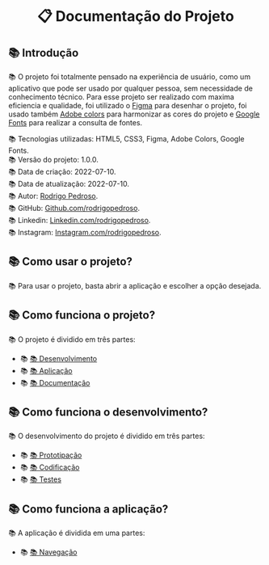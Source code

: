 <h1 align="center">
    📋  Documentação do Projeto
</h1>

<section>
    <h2>
        📚  Introdução
    </h2>
    <p>
        📚 O projeto foi totalmente pensado na experiência de usuário, como um aplicativo que pode ser usado por qualquer pessoa, sem necessidade de conhecimento técnico. Para esse projeto ser realizado com maxima eficiencia e qualidade, foi utilizado o <a href="https://www.figma.com/file/HpkFa213E4sS9NASr3vgjS/Untitled?node-id=0%3A1">Figma</a> para desenhar o projeto, foi usado também <a href="https://color.adobe.com/pt/trends/Ui/ux">Adobe colors</a> para harmonizar as cores do projeto e <a href="https://fonts.google.com/">Google Fonts</a> para realizar a consulta de fontes.
        <p>
            📚 Tecnologias utilizadas: HTML5, CSS3, Figma, Adobe Colors, Google Fonts. <br> 📚 Versão do projeto: 1.0.0. <br> 📚 Data de criação: 2022-07-10. <br> 📚 Data de atualização: 2022-07-10. <br> 📚 Autor: <a href="mailto:rodrigo.pedroso@live.com">Rodrigo Pedroso</a>. <br> 📚 GitHub: <a href="#">Github.com/rodrigopedroso</a>. <br> 📚 Linkedin: <a href="#">Linkedin.com/rodrigopedroso</a>. <br> 📚 Instagram: <a href="#">Instagram.com/rodrigopedroso</a>. <br> 
        </p>
    </p>

   <h2>
        📚  Como usar o projeto?
   </h2>
    <p>
        📚 Para usar o projeto, basta abrir a aplicação e escolher a opção desejada.
    </p>

   <h2>
        📚  Como funciona o projeto?
   </h2>
    <p>
        📚 O projeto é dividido em três partes:
    </p>
    <ul>
        <li>
            📚 <a href="https://www.figma.com/file/HpkFa213E4sS9NASr3vgjS/Untitled?node-id=0%3A1">📚  Desenvolvimento</a>
        </li>
        <li>
            📚 <a href=""#">📚  Aplicação</a>
        </li>
        <li>
            📚 <a href=""#">📚  Documentação</a>
        </li>
    </ul>
    <h2>
          📚  Como funciona o desenvolvimento?
    </h2>
    <p>
        📚 O desenvolvimento do projeto é dividido em três partes:
    </p>
    <ul>
        <li>
            📚 <a href=""#">📚  Prototipação</a>
        </li>
        <li>
            📚 <a href=""#">📚  Codificação</a>
        </li>
        <li>
            📚 <a href=""#">📚  Testes</a>
        </li>
    </ul>
    <h2>
          📚  Como funciona a aplicação?
    </h2>
    <p>
        📚 A aplicação é dividida em uma partes:
    </p>
    <ul>
        <li>
            📚 <a href=""#">📚  Navegação</a>
        </li>
    </ul>
</section>